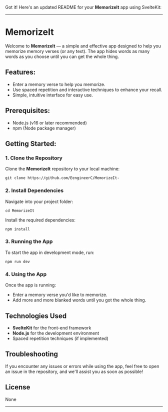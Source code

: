 Got it! Here's an updated README for your **MemorizeIt** app using SvelteKit:

---

# MemorizeIt

Welcome to **MemorizeIt** — a simple and effective app designed to help you memorize memory verses (or any text). The app hides words as many words as you choose until you can get the whole thing.

## Features:
- Enter a memory verse to help you memorize.
- Use spaced repetition and interactive techniques to enhance your recall.
- Simple, intuitive interface for easy use.

## Prerequisites:

- Node.js (v16 or later recommended)
- npm (Node package manager)

## Getting Started:

### 1. Clone the Repository

Clone the **MemorizeIt** repository to your local machine:

```
git clone https://github.com/EengineerC/MemorizeIt-
```

### 2. Install Dependencies

Navigate into your project folder:

```
cd MemorizeIt
```

Install the required dependencies:

```
npm install
```

### 3. Running the App

To start the app in development mode, run:

```
npm run dev
```

### 4. Using the App

Once the app is running:

- Enter a memory verse you'd like to memorize.
- Add more and more blanked words until you got the whole thing.

## Technologies Used

- **SvelteKit** for the front-end framework
- **Node.js** for the development environment
- Spaced repetition techniques (if implemented)

## Troubleshooting

If you encounter any issues or errors while using the app, feel free to open an issue in the repository, and we'll assist you as soon as possible!

## License

None

---

